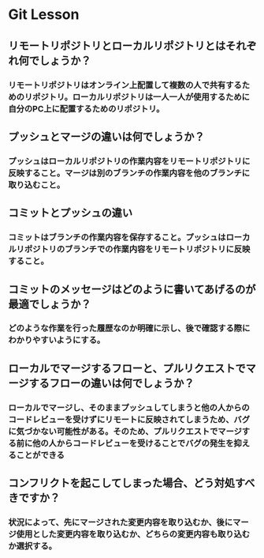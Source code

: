# Git Lesson

## リモートリポジトリとローカルリポジトリとはそれぞれ何でしょうか？

### リモートリポジトリはオンライン上配置して複数の人で共有するためのリポジトリ。ローカルリポジトリは一人一人が使用するために自分のPC上に配置するためのリポジトリ。


## プッシュとマージの違いは何でしょうか？

### プッシュはローカルリポジトリの作業内容をリモートリポジトリに反映すること。マージは別のブランチの作業内容を他のブランチに取り込むこと。


## コミットとプッシュの違い

### コミットはブランチの作業内容を保存すること。プッシュはローカルリポジトリのブランチでの作業内容をリモートリポジトリに反映すること。


## コミットのメッセージはどのように書いてあげるのが最適でしょうか？

### どのような作業を行った履歴なのか明確に示し、後で確認する際にわかりやすいようにする。


## ローカルでマージするフローと、プルリクエストでマージするフローの違いは何でしょうか？

### ローカルでマージし、そのままプッシュしてしまうと他の人からのコードレビューを受けずにリモートに反映されてしまうため、バグに気づかない可能性がある。そのため、プルリクエストでマージする前に他の人からコードレビューを受けることでバグの発生を抑えることができる


## コンフリクトを起こしてしまった場合、どう対処すべきですか？

### 状況によって、先にマージされた変更内容を取り込むか、後にマージ使用とした変更内容を取り込むか、どちらの変更内容も取り込むか選択する。
